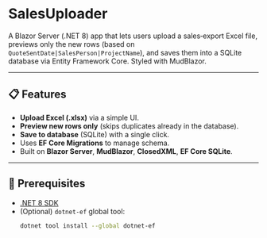 # SalesUploader

A Blazor Server (.NET 8) app that lets users upload a sales‐export Excel file, previews only the new rows (based on `QuoteSentDate|SalesPerson|ProjectName`), and saves them into a SQLite database via Entity Framework Core. Styled with MudBlazor.

---

## 📋 Features

- **Upload Excel (.xlsx)** via a simple UI.
- **Preview new rows only** (skips duplicates already in the database).
- **Save to database** (SQLite) with a single click.
- Uses **EF Core Migrations** to manage schema.
- Built on **Blazor Server**, **MudBlazor**, **ClosedXML**, **EF Core SQLite**.

---

## 🔧 Prerequisites

- [.NET 8 SDK](https://dotnet.microsoft.com/download/dotnet/8.0)
- (Optional) `dotnet-ef` global tool:
  ```bash
  dotnet tool install --global dotnet-ef

